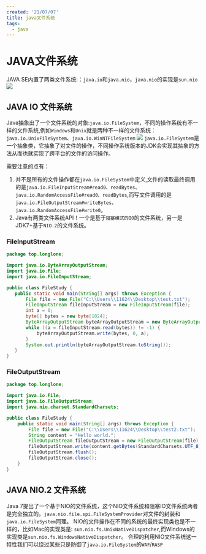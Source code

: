 ```yaml
---
created: '21/07/07'
title: java文件系统
tags:
  - java
---
```

# JAVA文件系统
JAVA SE内置了两类文件系统:：`java.io`和`java.nio`，`java.nio`的实现是`sun.nio`
![](https://gitee.com/guuest/images/raw/master/img/20210707110121.png)
## JAVA IO 文件系统
Java抽象出了一个文件系统的对象:`java.io.FileSystem`，不同的操作系统有不一样的文件系统,例如`Windows`和`Unix`就是两种不一样的文件系统： `java.io.UnixFileSystem`、`java.io.WinNTFileSystem`
![](https://gitee.com/guuest/images/raw/master/img/20210707110434.png)
`java.io.FileSystem`是一个抽象类，它抽象了对文件的操作，不同操作系统版本的JDK会实现其抽象的方法从而也就实现了跨平台的文件的访问操作。

需要注意的点有：
1.  并不是所有的文件操作都在`java.io.FileSystem`中定义,文件的读取最终调用的是`java.io.FileInputStream#read0、readBytes`、`java.io.RandomAccessFile#read0、readBytes`,而写文件调用的是`java.io.FileOutputStream#writeBytes`、`java.io.RandomAccessFile#write0`。
2.  Java有两类文件系统API！一个是基于`阻塞模式的IO`的文件系统，另一是JDK7+基于`NIO.2`的文件系统。

### FileInputStream
 ```java
package top.longlone;

import java.io.ByteArrayOutputStream;
import java.io.File;
import java.io.FileInputStream;

public class FileStudy {
    public static void main(String[] args) throws Exception {
        File file = new File("C:\\Users\\11624\\Desktop\\test.txt");
        FileInputStream fileInputStream = new FileInputStream(file);
        int a = 0;
        byte[] bytes = new byte[1024];
        ByteArrayOutputStream byteArrayOutputStream = new ByteArrayOutputStream();
        while ((a = fileInputStream.read(bytes)) != -1) {
            byteArrayOutputStream.write(bytes, 0, a);
        }
        System.out.println(byteArrayOutputStream.toString());
    }
}
```

### FileOutputStream
```java
package top.longlone;

import java.io.File;
import java.io.FileOutputStream;
import java.nio.charset.StandardCharsets;

public class FileStudy {
    public static void main(String[] args) throws Exception {
        File file = new File("C:\\Users\\11624\\Desktop\\test2.txt");
        String content = "Hello world.";
        FileOutputStream fileOutputStream = new FileOutputStream(file);
        fileOutputStream.write(content.getBytes(StandardCharsets.UTF_8));
        fileOutputStream.flush();
        fileOutputStream.close();
    }
}

```


## JAVA NIO.2 文件系统
Java 7提出了一个基于NIO的文件系统，这个NIO文件系统和阻塞IO文件系统两者是完全独立的。`java.nio.file.spi.FileSystemProvider`对文件的封装和`java.io.FileSystem`同理。
NIO的文件操作在不同的系统的最终实现类也是不一样的，比如Mac的实现类是: `sun.nio.fs.UnixNativeDispatcher`,而Windows的实现类是`sun.nio.fs.WindowsNativeDispatcher`。
合理的利用NIO文件系统这一特性我们可以绕过某些只是防御了`java.io.FileSystem`的`WAF`/`RASP`

